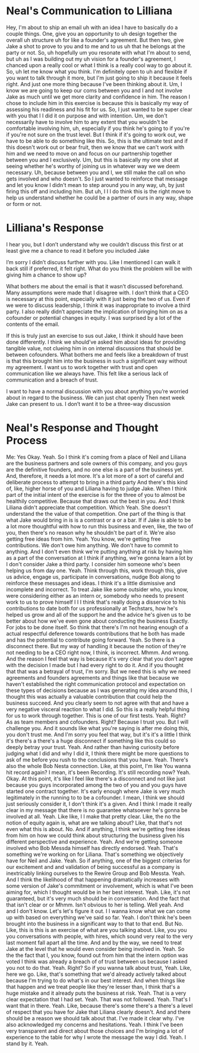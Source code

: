 # Neal's Communication to Lilliana
Hey, I'm about to ship an email uh with an idea I have to basically do a couple things. One, give you an opportunity to uh design together the overall uh structure uh for like a founder's agreement. But then two, give Jake a shot to prove to you and to me and to us uh that he belongs at the party or not. So, uh hopefully um you resonate with what I'm about to send, but uh as I was building out my uh vision for a founder's agreement, I chanced upon a really cool or what I think is a really cool way to go about it. So, uh let me know what you think. I'm definitely open to uh and flexible if you want to talk through it more, but I'm just going to ship it because it feels right. And just one more thing because I've been thinking about it. Um, I know we are going to keep our coms between you and I and not involve Jake as much until we get more clarity and confidence in him. The reason I chose to include him in this exercise is because this is basically my way of assessing his readiness and his fit for us. So, I just wanted to be super clear with you that I I did it on purpose and with intention. Um, we don't necessarily have to involve him to any extent that you wouldn't be comfortable involving him, uh, especially if you think he's going to if you're if you're not sure on the trust level. But I think if it's going to work out, we have to be able to do something like this. So, this is the ultimate test and if this doesn't work out or bear fruit, then we know that we can't work with him and we need to move on and focus on our partnership together between you and I exclusively. Um, but this is basically my one shot at seeing whether he's worthy of joining us in whatever way we we deem necessary. Uh, because between you and I, we still make the call on who gets involved and who doesn't. So I just wanted to reinforce that message and let you know I didn't mean to step around you in any way, uh, by just firing this off and including him. But uh, I I I do think this is the right move to help us understand whether he could be a partner of ours in any way, shape or form or not.

# Lilliana's Response
I hear you, but I don’t understand why we couldn’t discuss this first or at least give me a chance to read it before you included Jake

I’m sorry I didn’t discuss further with you. Like I mentioned I can walk it back still if preferred, it felt right. What do you think the problem will be with giving him a chance to show up?

What bothers me about the email is that it wasn’t discussed beforehand. Many assumptions were made that I disagree with. I don’t think that a CEO is necessary at this point, especially with it just being the two of us. Even if we were to discuss leadership, I think it was inappropriate to involve a third party. I also really didn’t appreciate the implication of bringing him on as a cofounder or potential changes in equity. I was surprised by a lot of the contents of the email.

If this is truly just an exercise to sus out Jake, I think it should have been done differently. I think we should’ve asked him about ideas for providing tangible value, not clueing him in on internal discussions that should be between cofounders. What bothers me and feels like a breakdown of trust is that this brought him into the business in such a significant way without my agreement. I want us to work together with trust and open communication like we always have. This felt like a serious lack of communication and a breach of trust.

I want to have a normal discussion with you about anything you’re worried about in regard to the business. We can just chat openly
Then next week Jake can present to us. I don’t want it to be a three-way discussion

# Neal's Response and Thought Process
 
Me: Yes Okay. Yeah. So I think it's coming from a place of Neil and Liliana are the business partners and sole owners of this company, and you guys are the definitive founders, and no one else is a part of the business yet. And, therefore, it needs a lot more. It's a lot more of a sort of careful and deliberate process to attempt to bring in a third party And there's this kind of, like, higher horse of you and Liliana having to judge Jake. When I think part of the initial intent of the exercise is for the three of you to almost be healthily competitive. Because that draws out the best in you. And I think Liliana didn't appreciate that competition. Which Yeah. She doesn't understand the the value of that competition. One part of the thing is that what Jake would bring in is is a contrast or a or a bar. If if Jake is able to be a lot more thoughtful with how to run this business and even, like, the two of you, then there's no reason why he shouldn't be part of it. We're also getting free ideas from him. Yeah. You know, we're getting free contributions. We don't owe him anything. We don't have to commit to anything. And I don't even think we're putting anything at risk by having him as a part of the conversation at I think if anything, we're gonna learn a lot by I don't consider Jake a third party. I consider him someone who's been helping us from day one. Yeah. Think through this, work through this, give us advice, engage us, participate in conversations, nudge Bob along to reinforce these messages and ideas. I think it's a little dismissive and incomplete and incorrect. To treat Jake like some outsider who, you know, were considering either as an intern or, somebody who needs to present work to us to prove himself I I I think that's really doing a disservice to his contributions to date both for us professionally at Techstars, how he's helped us grow and all of the support he and the advice he's given us to be better about how we've even gone about conducting the business Exactly. For jobs to be done itself. So think that there's I'm not hearing enough of a actual respectful deference towards contributions that he both has made and has the potential to contribute going forward. Yeah. So there is a disconnect there. But my way of handling it because the notion of they're not needing to be a CEO right now, I think, is incorrect. Mhmm. And wrong. And the reason I feel that way is because it's very clear that you don't agree with the decision I made but I had every right to do it. And if you thought that that was a betrayal of trust, I'm sorry. But we need this is why we need agreements and founders agreements and things like that because we haven't established the right communication protocol and expectation on these types of decisions because as I was generating my idea around this, I thought this was actually a valuable contribution that could help the business succeed. And you clearly seem to not agree with that and have a very negative visceral reaction to what I did. So this is a really helpful thing for us to work through together. This is one of our first tests. Yeah. Right? As as team members and cofounders. Right? Because I trust you. But I will challenge you. And it sounds like what you're saying is after me doing this, you don't trust me. And I'm sorry you feel that way, but it's it's a little I think it's there's a there's a huge disconnect if something like this could so deeply betray your trust. Yeah. And rather than having curiosity before judging what I did and why I did it, I think there might be more questions to ask of me before you rush to the conclusions that you have. Yeah. There's also the whole Bob Nesta connection. Like, at this point, I'm like You wanna hit record again? I mean, it's been Recording. It's still recording now? Yeah. Okay. At this point, it's like I feel like there's a disconnect and not like just because you guys incorporated among the two of you and you guys have started one contract together. It's early enough where Jake is very much legitimately in the running to to be a cofounder. I mean, I think we should just seriously consider it, I don't think it's a given. And I think I made it really clear in my message that there is no guarantee whatsoever he's gonna be involved at all. Yeah. Like like, I I make that pretty clear. Like, the no the notion of equity again is, what are we talking about? Like, that that's not even what this is about. No. And if anything, I think we're getting free ideas from him on how we could think about structuring the business given his different perspective and experience. Yeah. And we're getting someone involved who Bob Messda himself has directly endorsed. Yeah. That's something we're working on for Liliana. That's something we objectively have for Neil and Jake. Yeah. So if anything, one of the biggest criterias for our excitement and and validation of being successful as a company is inextricably linking ourselves to the Rewire Group and Bob Messta. Yeah. And I think the likelihood of that happening dramatically increases with some version of Jake's commitment or involvement, which is what I've been aiming for, which I thought would be in her best interest. Yeah. Like, it's not guaranteed, but it's very much should be in conversation. And the fact that that isn't clear or or Mhmm. Isn't obvious to her is telling. Well yeah. And and I don't know. Let's let's figure it out. I I wanna know what we can come up with based on everything we've said so far. Yeah. I don't think he's been brought into the business in a significant way to that to that end. But No. Like, this is this is an exercise of what are you talking about. Like, you you you conversations with people, with hires, which sound very real to the very last moment fall apart all the time. And and by the way, we need to treat Jake at the level that he would even consider being involved in. Yeah. So the the fact that I, you know, found out from him that the intern option was voted I think was already a breach of of trust between us because I asked you not to do that. Yeah. Right? So if you wanna talk about trust, Yeah. Like, here we go. Like, that's something that we'd already actively talked about because I'm trying to do what's in our best interest. And when things like that happen and we treat people like they're lesser than, I think that's a huge mistake and it already puts the business at risk. Yeah. That is a very clear expectation that I had set. Yeah. That was not followed. Yeah. That's I want that in there. Yeah. Like, because there's some there's a there's a level of respect that you have for Jake that Liliana clearly doesn't. And and there should be a reason we should talk about that. I've made it clear why. I've also acknowledged my concerns and hesitations. Yeah. I think I've been very transparent and direct about those choices and I'm bringing a lot of experience to the table for why I wrote the message the way I did. Yeah. I stand by it. Yeah. 